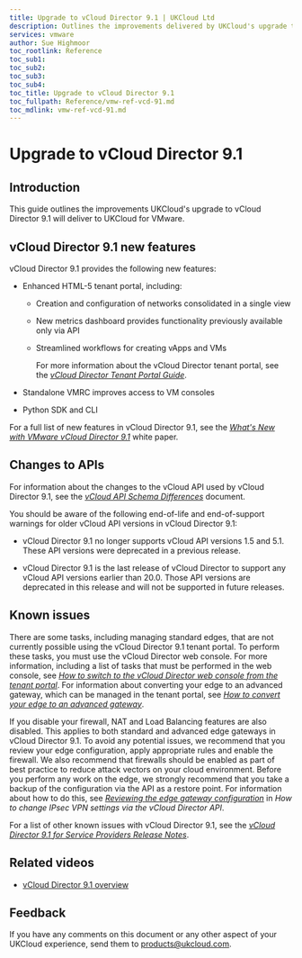 ```yaml
---
title: Upgrade to vCloud Director 9.1 | UKCloud Ltd
description: Outlines the improvements delivered by UKCloud's upgrade to vCloud Director 9.1
services: vmware
author: Sue Highmoor
toc_rootlink: Reference
toc_sub1: 
toc_sub2:
toc_sub3:
toc_sub4:
toc_title: Upgrade to vCloud Director 9.1
toc_fullpath: Reference/vmw-ref-vcd-91.md
toc_mdlink: vmw-ref-vcd-91.md
---
```


# Upgrade to vCloud Director 9.1

## Introduction

This guide outlines the improvements UKCloud's upgrade to vCloud Director 9.1 will deliver to UKCloud for VMware.

## vCloud Director 9.1 new features

vCloud Director 9.1 provides the following new features:

- Enhanced HTML-5 tenant portal, including:

  - Creation and configuration of networks consolidated in a single view

  - New metrics dashboard provides functionality previously available only via API

  - Streamlined workflows for creating vApps and VMs

    For more information about the vCloud Director tenant portal, see the [*vCloud Director Tenant Portal Guide*](https://docs.vmware.com/en/vCloud-Director/9.1/com.vmware.vcloud.tenantportal.doc/GUID-74C9E10D-9197-43B0-B469-126FFBCB5121.html).

- Standalone VMRC improves access to VM consoles

- Python SDK and CLI

For a full list of new features in vCloud Director 9.1, see the [*What's New with VMware vCloud Director 9.1*](https://blogs.vmware.com/vcloud/files/2018/03/vcd91newfeatureswp.pdf) white paper.

## Changes to APIs

For information about the changes to the vCloud API used by vCloud Director 9.1, see the [*vCloud API Schema Differences*](https://code.vmware.com/apis/287/vcloud#/doc/diff/index.html) document.

You should be aware of the following end-of-life and end-of-support warnings for older vCloud API versions in vCloud Director 9.1:

- vCloud Director 9.1 no longer supports vCloud API versions 1.5 and 5.1. These API versions were deprecated in a previous release.

- vCloud Director 9.1 is the last release of vCloud Director to support any vCloud API versions earlier than 20.0. Those API versions are deprecated in this release and will not be supported in future releases.

## Known issues

There are some tasks, including managing standard edges, that are not currently possible using the vCloud Director 9.1 tenant portal. To perform these tasks, you must use the vCloud Director web console. For more information, including a list of tasks that must be performed in the web console, see [*How to switch to the vCloud Director web console from the tenant portal*](vmw-how-switch-web-console.md). For information about converting your edge to an advanced gateway, which can be managed in the tenant portal, see [*How to convert your edge to an advanced gateway*](vmw-how-convert-edge.md).

If you disable your firewall, NAT and Load Balancing features are also disabled. This applies to both standard and advanced edge gateways in vCloud Director 9.1. To avoid any potential issues, we recommend that you review your edge configuration, apply appropriate rules and enable the firewall. We also recommend that firewalls should be enabled as part of best practice to reduce attack vectors on your cloud environment. Before you perform any work on the edge, we strongly recommend that you take a backup of the configuration via the API as a restore point. For information about how to do this, see [*Reviewing the edge gateway configuration*](https://docs.ukcloud.com/articles/vmware/vmw-how-change-ipsec-vpn-api.html#reviewing-the-edge-gateway-configuration) in *How to change IPsec VPN settings via the vCloud Director API*.

For a list of other known issues with vCloud Director 9.1, see the [*vCloud Director 9.1 for Service Providers Release Notes*](https://docs.vmware.com/en/vCloud-Director/9.1/rn/rel_notes_vcloud_director_91.html#knownissues).

## Related videos

- [vCloud Director 9.1 overview](https://vimeo.com/296027011)

## Feedback

If you have any comments on this document or any other aspect of your UKCloud experience, send them to <products@ukcloud.com>.
